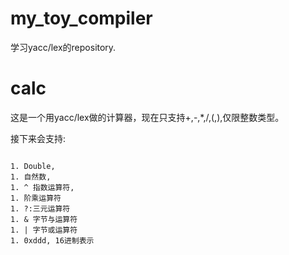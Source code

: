 # my_toy_compiler

学习yacc/lex的repository.

# calc

这是一个用yacc/lex做的计算器，现在只支持+,-,*,/,(,),仅限整数类型。

接下来会支持:
```

1. Double,
1. 自然数,
1. ^ 指数运算符,
1. 阶乘运算符
1. ?:三元运算符
1. & 字节与运算符
1. | 字节或运算符
1. 0xddd, 16进制表示

```

